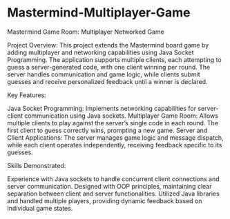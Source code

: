 # Mastermind-Multiplayer-Game
Mastermind Game Room: Multiplayer Networked Game

Project Overview:
This project extends the Mastermind board game by adding multiplayer and networking capabilities using Java Socket Programming. The application supports multiple clients, each attempting to guess a server-generated code, with one client winning per round. The server handles communication and game logic, while clients submit guesses and receive personalized feedback until a winner is declared.

Key Features:

Java Socket Programming: Implements networking capabilities for server-client communication using Java sockets.
Multiplayer Game Room: Allows multiple clients to play against the server’s single code in each round. The first client to guess correctly wins, prompting a new game.
Server and Client Applications: The server manages game logic and message dispatch, while each client operates independently, receiving feedback specific to its guesses.

Skills Demonstrated:

Experience with Java sockets to handle concurrent client connections and server communication.
Designed with OOP principles, maintaining clear separation between client and server functionalities.
Utilized Java libraries and handled multiple players, providing dynamic feedback based on individual game states.
